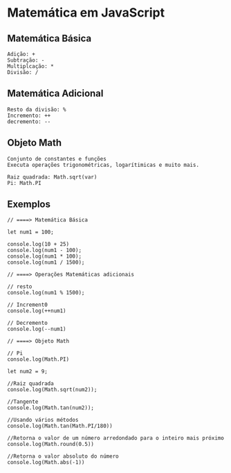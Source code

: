 # Matemática em JavaScript

## Matemática Básica
    Adição: +
    Subtração: -
    Multiplcação: *
    Divisão: /

## Matemática Adicional
    Resto da divisão: %
    Incremento: ++
    decremento: --

## Objeto Math
    Conjunto de constantes e funções
    Executa operações trigonométricas, logarítimicas e muito mais. 

    Raiz quadrada: Math.sqrt(var)
    Pi: Math.PI

## Exemplos
    // ====> Matemática Básica

    let num1 = 100; 

    console.log(10 + 25)
    console.log(num1 - 100);
    console.log(num1 * 100);
    console.log(num1 / 1500);

    // ====> Operações Matemáticas adicionais

    // resto
    console.log(num1 % 1500);

    // Increment0
    console.log(++num1)

    // Decremento
    console.log(--num1)

    // ====> Objeto Math

    // Pi
    console.log(Math.PI)

    let num2 = 9;

    //Raiz quadrada
    console.log(Math.sqrt(num2));

    //Tangente
    console.log(Math.tan(num2));

    //Usando vários métodos
    console.log(Math.tan(Math.PI/180))

    //Retorna o valor de um número arredondado para o inteiro mais próximo
    console.log(Math.round(0.5))

    //Retorna o valor absoluto do número
    console.log(Math.abs(-1))